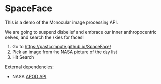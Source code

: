 # SpaceFace

This is a demo of the Monocular image processing API.

We are going to suspend disbelief and embrace our inner anthropocentric selves,
and search the skies for faces!

1. Go to https://pastcompute.github.io/SpaceFace/
2. Pick an image from the NASA picture of the day list 
4. Hit Search

External dependencies:

* NASA [APOD API](https://api.nasa.gov/api.html#apod) 
